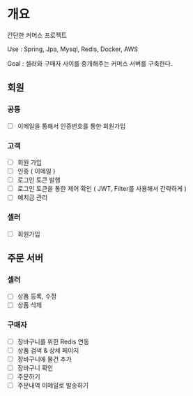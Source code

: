 # 개요
간단한 커머스 프로젝트

Use : Spring, Jpa, Mysql, Redis, Docker, AWS

Goal : 셀러와 구매자 사이를 중개해주는 커머스 서버를 구축한다.


## 회원
### 공통
- [ ] 이메일을 통해서 인증번호를 통한 회원가입

### 고객
- [ ] 회원 가입
- [ ] 인증 ( 이메일 )
- [ ] 로그인 토큰 발행
- [ ] 로그인 토큰을 통한 제어 확인 ( JWT, Filter를 사용해서 간략하게 )
- [ ] 예치금 관리

### 셀러
- [ ] 회원가입


## 주문 서버

### 셀러
- [ ] 상품 등록, 수정
- [ ] 상품 삭제

### 구매자
- [ ] 장바구니를 위한 Redis 연동
- [ ] 상품 검색 & 상세 페이지
- [ ] 장바구니에 물건 추가
- [ ] 장바구니 확인
- [ ] 주문하기
- [ ] 주문내역 이메일로 발송하기
